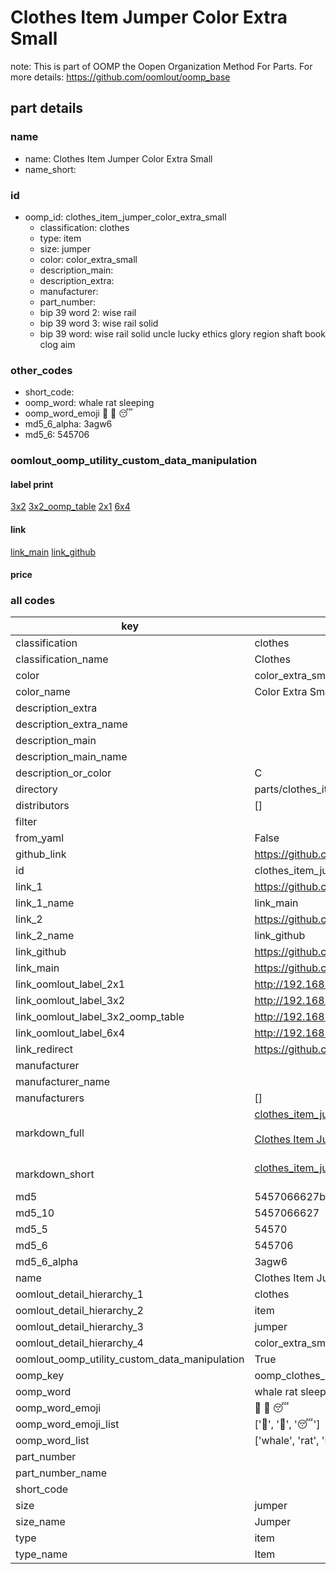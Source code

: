 # Clothes Item Jumper Color Extra Small  

note: This is part of OOMP the Oopen Organization Method For Parts. For more details: https://github.com/oomlout/oomp_base

##  part details
  







### name
* name: Clothes Item Jumper Color Extra Small
* name_short: 
### id
* oomp_id: clothes_item_jumper_color_extra_small
  * classification: clothes
  * type: item
  * size: jumper
  * color: color_extra_small
  * description_main: 
  * description_extra: 
  * manufacturer: 
  * part_number: 
  * bip 39 word 2: wise rail
  * bip 39 word 3: wise rail solid
  * bip 39 word: wise rail solid uncle lucky ethics glory region shaft book clog aim

### other_codes
* short_code: 
* oomp_word: whale rat sleeping
* oomp_word_emoji :whale: :rat: :sleeping:
* md5_6_alpha: 3agw6
* md5_6: 545706






### oomlout_oomp_utility_custom_data_manipulation
#### label print
[3x2](http://192.168.1.245:1112/?label=oomp%203agw6)
[3x2_oomp_table](http://192.168.1.108:1112/?label=oomp%203agw6)
[2x1](http://192.168.1.242:1112/?label=oomp%203agw6)
[6x4](http://192.168.1.55:1112/?label=oomp%203agw6)    

#### link

[link_main](https://github.com/oomlout/oomlout_oomp_version_1_messy/tree/main/parts/clothes_item_jumper_color_extra_small) [link_github](https://github.com/oomlout/oomlout_oomp_version_1_messy/tree/main/parts/clothes_item_jumper_color_extra_small)                             

#### price







### all codes 
| key | value |  
| --- | --- |  
| classification | clothes |  
| classification_name | Clothes |  
| color | color_extra_small |  
| color_name | Color Extra Small |  
| description_extra |  |  
| description_extra_name |  |  
| description_main |  |  
| description_main_name |  |  
| description_or_color | C  |  
| directory | parts/clothes_item_jumper_color_extra_small |  
| distributors | [] |  
| filter |  |  
| from_yaml | False |  
| github_link | https://github.com/oomlout/oomlout_oomp_part_src/tree/main/parts/clothes_item_jumper_color_extra_small |  
| id | clothes_item_jumper_color_extra_small |  
| link_1 | https://github.com/oomlout/oomlout_oomp_version_1_messy/tree/main/parts/clothes_item_jumper_color_extra_small |  
| link_1_name | link_main |  
| link_2 | https://github.com/oomlout/oomlout_oomp_version_1_messy/tree/main/parts/clothes_item_jumper_color_extra_small |  
| link_2_name | link_github |  
| link_github | https://github.com/oomlout/oomlout_oomp_version_1_messy/tree/main/parts/clothes_item_jumper_color_extra_small |  
| link_main | https://github.com/oomlout/oomlout_oomp_version_1_messy/tree/main/parts/clothes_item_jumper_color_extra_small |  
| link_oomlout_label_2x1 | http://192.168.1.242:1112/?label=oomp%203agw6 |  
| link_oomlout_label_3x2 | http://192.168.1.245:1112/?label=oomp%203agw6 |  
| link_oomlout_label_3x2_oomp_table | http://192.168.1.108:1112/?label=oomp%203agw6 |  
| link_oomlout_label_6x4 | http://192.168.1.55:1112/?label=oomp%203agw6 |  
| link_redirect | https://github.com/oomlout/oomlout_oomp_version_1_messy/tree/main/parts/clothes_item_jumper_color_extra_small |  
| manufacturer |  |  
| manufacturer_name |  |  
| manufacturers | [] |  
| markdown_full | [clothes_item_jumper_color_extra_small](none)<br>[](none)<br>[Clothes Item Jumper Color Extra Small](none)<br><br> |  
| markdown_short | [clothes_item_jumper_color_extra_small](none)<br><br> |  
| md5 | 5457066627b48c7136c25ec99d6c3fe3 |  
| md5_10 | 5457066627 |  
| md5_5 | 54570 |  
| md5_6 | 545706 |  
| md5_6_alpha | 3agw6 |  
| name | Clothes Item Jumper Color Extra Small |  
| oomlout_detail_hierarchy_1 | clothes |  
| oomlout_detail_hierarchy_2 | item |  
| oomlout_detail_hierarchy_3 | jumper |  
| oomlout_detail_hierarchy_4 | color_extra_small |  
| oomlout_oomp_utility_custom_data_manipulation | True |  
| oomp_key | oomp_clothes_item_jumper_color_extra_small |  
| oomp_word | whale rat sleeping |  
| oomp_word_emoji | :whale: :rat: :sleeping: |  
| oomp_word_emoji_list | [':whale:', ':rat:', ':sleeping:'] |  
| oomp_word_list | ['whale', 'rat', 'sleeping'] |  
| part_number |  |  
| part_number_name |  |  
| short_code |  |  
| size | jumper |  
| size_name | Jumper |  
| type | item |  
| type_name | Item |  
